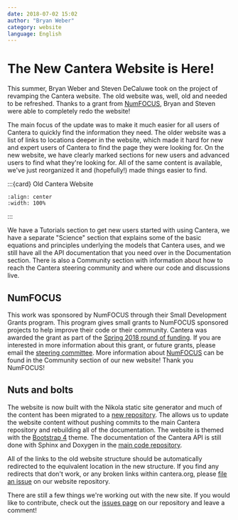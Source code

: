 ```yaml
---
date: 2018-07-02 15:02
author: "Bryan Weber"
category: website
language: English
---
```


# The New Cantera Website is Here!

This summer, Bryan Weber and Steven DeCaluwe took on the project of revamping the Cantera website.
The old website was, well, old and needed to be refreshed. Thanks to a grant from
[NumFOCUS](https://numfocus.org), Bryan and Steven were able to completely redo the website!

The main focus of the update was to make it much easier for all users of Cantera to quickly find the
information they need. The older website was a list of links to locations deeper in the website,
which made it hard for new and expert users of Cantera to find the page they were looking for. On
the new website, we have clearly marked sections for new users and advanced users to find what
they're looking for. All of the same content is available, we've just reorganized it and
(hopefully!) made things easier to find.

:::{card} Old Cantera Website
```{image} /_static/images/new-website-is-live/old-cantera-website.png
:align: center
:width: 100%
```
:::

We have a Tutorials section to get new users started with using Cantera, we have a
separate "Science" section that explains some of the basic equations and principles
underlying the models that Cantera uses, and we still have all the API documentation that you need
over in the Documentation section. There is also a Community section with
information about how to reach the Cantera steering community and where our code and discussions
live.

## NumFOCUS

This work was sponsored by NumFOCUS through their Small Development Grants program. This program
gives small grants to NumFOCUS sponsored projects to help improve their code or their community.
Cantera was awarded the grant as part of the [Spring 2018 round of funding](https://www.numfocus.org/blog/numfocus-awards-development-grants-to-open-source-projects-spring-2018). If you
are interested in more information about this grant, or future grants, please email the [steering
committee](mailto:steering@cantera.org). More information about [NumFOCUS](https://numfocus.org) can be found in the
Community section of our new website! Thank you NumFOCUS!

## Nuts and bolts

The website is now built with the Nikola static site generator and much of the content has been
migrated to a [new repository](https://github.com/Cantera/cantera-website). The allows us to update the website content without
pushing commits to the main Cantera repository and rebuilding all of the documentation. The website
is themed with the [Bootstrap 4](https://getbootstrap.com) theme. The documentation of the Cantera API is still
done with Sphinx and Doxygen in the [main code repository](https://github.com/Cantera/cantera).

All of the links to the old website structure should be automatically redirected to the equivalent
location in the new structure. If you find any redirects that don't work, or any broken links within
cantera.org, please [file an issue](https://github.com/Cantera/cantera-website/issues/new) on our website repository.

There are still a few things we're working out with the new site. If you would like to contribute,
check out the [issues page](https://github.com/Cantera/cantera-website/issues) on our repository and leave a comment!

